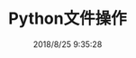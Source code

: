 ---
layout: post
title: "Python文件操作"
date: 2018/8/25 9:35:28 
image: 'https://i.imgur.com/FmzjG0o.png'
description: 业精于勤，荒于嬉；<br />行成于思，毁于随。
category: ''
tags:
- io模块
- 文件操作
introduction: 这段话会出现在博客首页文章封面底下，相当于副标题或者全文摘要。
---
